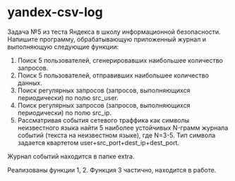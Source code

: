 # yandex-csv-log

Задача №5 из теста Яндекса в школу информационной безопасности.
Напишите программу, обрабатывающую приложенный журнал и выполняющую следующие функции:
1. Поиск 5 пользователей, сгенерировавших наибольшее количество запросов.
2. Поиск 5 пользователей, отправивших наибольшее количество данных.
3. Поиск регулярных запросов (запросов, выполняющихся периодически) по полю src_user.
4. Поиск регулярных запросов (запросов, выполняющихся периодически) по полю src_ip.
5. Рассматривая события сетевого траффика как символы неизвестного языка найти 5 наиболее устойчивых N-грамм журнала событий 
(текста на неизвестном языке), где N=3-5. Тип символа задается квартетом user+src_port+dest_ip+dest_port.

Журнал событий находится в папке extra.

Реализованы функции 1, 2. Функция 3 частично, находится в работе.
